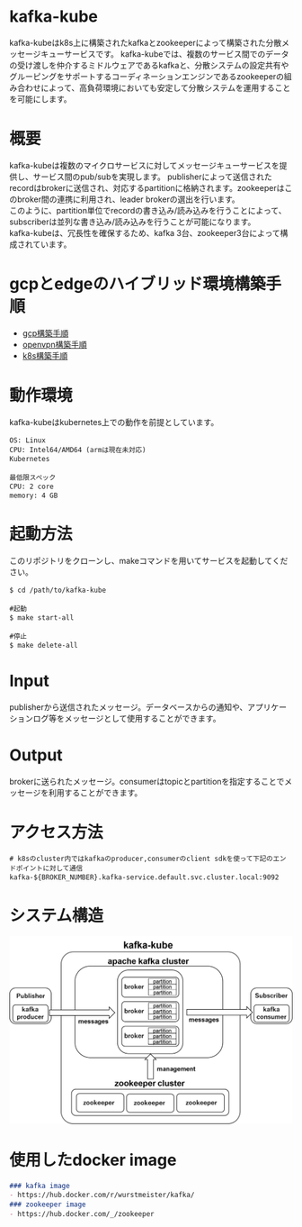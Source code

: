 # kafka-kube
kafka-kubeはk8s上に構築されたkafkaとzookeeperによって構築された分散メッセージキューサービスです。
kafka-kubeでは、複数のサービス間でのデータの受け渡しを仲介するミドルウェアであるkafkaと、分散システムの設定共有やグルーピングをサポートするコーディネーションエンジンであるzookeeperの組み合わせによって、高負荷環境においても安定して分散システムを運用することを可能にします。
# 概要
kafka-kubeは複数のマイクロサービスに対してメッセージキューサービスを提供し、サービス間のpub/subを実現します。
publisherによって送信されたrecordはbrokerに送信され、対応するpartitionに格納されます。zookeeperはこのbroker間の連携に利用され、leader brokerの選出を行います。  
このように、partition単位でrecordの書き込み/読み込みを行うことによって、subscriberは並列な書き込み/読み込みを行うことが可能になります。  
kafka-kubeは、冗長性を確保するため、kafka 3台、zookeeper3台によって構成されています。

# gcpとedgeのハイブリッド環境構築手順
- [gcp構築手順](documents/gcp.md)
- [openvpn構築手順](documents/openvpn.md)
- [k8s構築手順](documents/buildk8s.md)

# 動作環境
kafka-kubeはkubernetes上での動作を前提としています。
```
OS: Linux
CPU: Intel64/AMD64 (armは現在未対応)
Kubernetes

最低限スペック
CPU: 2 core
memory: 4 GB

```

# 起動方法
このリポジトリをクローンし、makeコマンドを用いてサービスを起動してください。
```shell
$ cd /path/to/kafka-kube

#起動
$ make start-all

#停止
$ make delete-all
```

# Input  
publisherから送信されたメッセージ。データベースからの通知や、アプリケーションログ等をメッセージとして使用することができます。
# Output  
brokerに送られたメッセージ。consumerはtopicとpartitionを指定することでメッセージを利用することができます。


# アクセス方法
```shell
# k8sのcluster内ではkafkaのproducer,consumerのclient sdkを使って下記のエンドポイントに対して通信
kafka-${BROKER_NUMBER}.kafka-service.default.svc.cluster.local:9092
```
# システム構造
![System Configuration](documents/images/0.png)

# 使用したdocker image
```markdown
### kafka image
- https://hub.docker.com/r/wurstmeister/kafka/
### zookeeper image
- https://hub.docker.com/_/zookeeper
```

